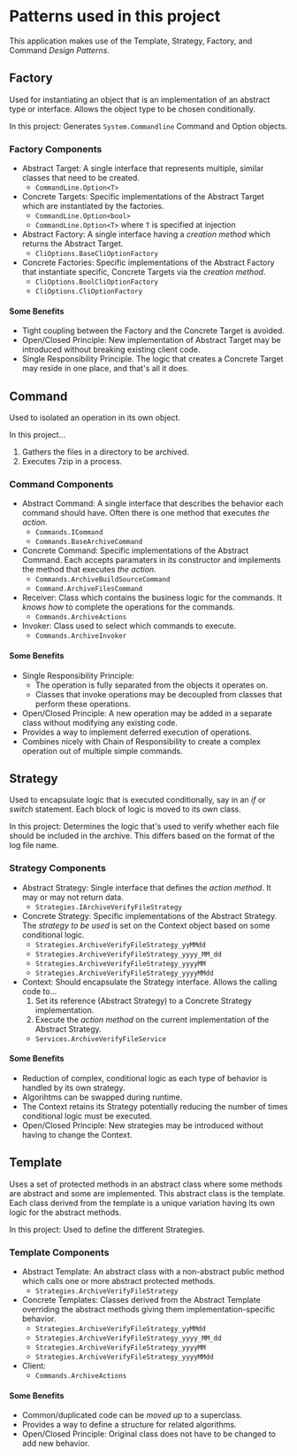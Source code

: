 # Patterns used in this project

This application makes use of the Template, Strategy, Factory, and Command _Design Patterns_.

## Factory

Used for instantiating an object that is an implementation of an abstract type or interface. Allows the object type to be chosen conditionally.

In this project: Generates `System.Commandline` Command and Option objects.

### Factory Components

- Abstract Target: A single interface that represents multiple, similar classes that need to be created. 
  - `CommandLine.Option<T>`
- Concrete Targets: Specific implementations of the Abstract Target which are instantiated by the factories. 
  - `CommandLine.Option<bool>`
  - `CommandLine.Option<T>` where `T` is specified at injection
- Abstract Factory: A single interface having a _creation method_ which returns the Abstract Target.
  - `CliOptions.BaseCliOptionFactory`
- Concrete Factories: Specific implementations of the Abstract Factory that instantiate specific, Concrete Targets via the _creation method_.
  - `CliOptions.BoolCliOptionFactory`
  - `CliOptions.CliOptionFactory`

#### Some Benefits

- Tight coupling between the Factory and the Concrete Target is avoided.
- Open/Closed Principle: New implementation of Abstract Target may be introduced without breaking existing client code.
- Single Responsibility Principle. The logic that creates a Concrete Target may reside in one place, and that's all it does.

## Command

Used to isolated an operation in its own object. 

In this project...

1. Gathers the files in a directory to be archived.
2. Executes 7zip in a process.

### Command Components

- Abstract Command: A single interface that describes the behavior each command should have. Often there is one method that executes _the action_.
  - `Commands.ICommand`
  - `Commands.BaseArchiveCommand`
- Concrete Command: Specific implementations of the Abstract Command. Each accepts paramaters in its constructor and implements the method that executes _the action_.
  - `Commands.ArchiveBuildSourceCommand`
  - `Command.ArchiveFilesCommand`
- Receiver: Class which contains the business logic for the commands. It _knows how_ to complete the operations for the commands.
  - `Commands.ArchiveActions`
- Invoker: Class used to select which commands to execute.
  - `Commands.ArchiveInvoker`

#### Some Benefits
- Single Responsibility Principle: 
  - The operation is fully separated from the objects it operates on.
  - Classes that invoke operations may be decoupled from classes that perform these operations.
- Open/Closed Principle: A new operation may be added in a separate class without modifying any existing code.
- Provides a way to implement deferred execution of operations.
- Combines nicely with Chain of Responsibility to create a complex operation out of multiple simple commands.

## Strategy

Used to encapsulate logic that is executed conditionally, say in an _if_ or _switch_ statement. Each block of logic is moved to its own class.

In this project: Determines the logic that's used to verify whether each file should be included in the archive. This differs based on the format of the log file name.

### Strategy Components

- Abstract Strategy: Single interface that defines the _action method_. It may or may not return data.
  - `Strategies.IArchiveVerifyFileStrategy`
- Concrete Strategy: Specific implementations of the Abstract Strategy. The _strategy to be used_ is set on the Context object based on some conditional logic. 
  - `Strategies.ArchiveVerifyFileStrategy_yyMMdd`
  - `Strategies.ArchiveVerifyFileStrategy_yyyy_MM_dd`
  - `Strategies.ArchiveVerifyFileStrategy_yyyyMM`
  - `Strategies.ArchiveVerifyFileStrategy_yyyyMMdd`
- Context: Should encapsulate the Strategy interface. Allows the calling code to... 
  1. Set its reference (Abstract Strategy) to a Concrete Strategy implementation. 
  2. Execute the _action method_ on the current implementation of the Abstract Strategy.
  - `Services.ArchiveVerifyFileService`

#### Some Benefits
- Reduction of complex, conditional logic as each type of behavior is handled by its own strategy. 
- Algorihtms can be swapped during runtime.
- The Context retains its Strategy potentially reducing the number of times conditional logic must be executed.
- Open/Closed Principle: New strategies may be introduced without having to change the Context.

## Template

Uses a set of protected methods in an abstract class where some methods are abstract and some are implemented. This abstract class is the template. Each class derived from the template is a unique variation having its own logic for the abstract methods.

In this project: Used to define the different Strategies.

### Template Components

- Abstract Template: An abstract class with a non-abstract public method which calls one or more abstract protected methods.
  - `Strategies.ArchiveVerifyFileStrategy`
- Concrete Templates: Classes derived from the Abstract Template overriding the abstract methods giving them implementation-specific behavior.
  - `Strategies.ArchiveVerifyFileStrategy_yyMMdd`
  - `Strategies.ArchiveVerifyFileStrategy_yyyy_MM_dd`
  - `Strategies.ArchiveVerifyFileStrategy_yyyyMM`
  - `Strategies.ArchiveVerifyFileStrategy_yyyyMMdd`
- Client: 
  - `Commands.ArchiveActions`

#### Some Benefits
- Common/duplicated code can be _moved up_ to a superclass.
- Provides a way to define a structure for related algorithms.
- Open/Closed Principle: Original class does not have to be changed to add new behavior.
